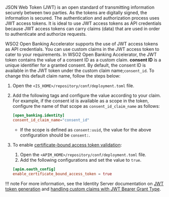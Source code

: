 JSON Web Token (JWT) is an open standard of transmitting information securely between two parties. As the tokens 
are digitally signed, the information is secured. The authentication and authorization process uses JWT access tokens. 
It is ideal to use JWT access tokens as API credentials because JWT access tokens can carry claims (data) that are used 
in order to authenticate and authorize requests.

WSO2 Open Banking Accelerator supports the use of JWT access tokens as API credentials. You can use custom claims in the 
JWT access token to cater to your requirements. In WSO2 Open Banking Accelerator, the JWT token contains the value of a 
consent ID as a custom claim. **consent ID** is a unique identifier for a granted consent. By default, the consent ID is 
available in the JWT token under the custom claim name;`consent_id`. To change this default claim name, follow the steps 
below:

1. Open the `<IS_HOME>/repository/conf/deployment.toml` file.
2. Add the following tags and configure the value according to your claim. For example, if the consent id is available 
as a scope in the token, configure the name of that scope as `consent_id_claim_name` as follows: 

    ``` toml
    [open_banking.identity]
    consent_id_claim_name="consent_id"
    ```
   
   - If the scope is defined as `consent:uuid`, the value for the above configuration should be `consent:`.
   
3. To enable [certificate-bound access token validation](/learn/token-authentication#certificate-bound-access-tokens):

    1. Open the `<APIM_HOME>/repository/conf/deployment.toml` file.
    2. Add the following configurations and set the value to `true`.
    ``` toml
    [apim.oauth_config]
    enable_certificate_bound_access_token = true
    ```
   
!!! note
    For more information, see the Identity Server documentation on [JWT token generation](https://is.docs.wso2.com/en/5.11.0/learn/jwt-token-generation/#jwt-token-generation) 
    and [handling custom claims with JWT Bearer Grant Type](https://is.docs.wso2.com/en/5.11.0/learn/handling-custom-claims-with-the-jwt-bearer-grant-type/#handling-custom-claims-with-the-jwt-bearer-grant-type).
